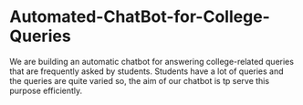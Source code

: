 # Automated-ChatBot-for-College-Queries
We are building an automatic chatbot for answering college-related queries that are frequently asked by students. Students have a lot of queries and the queries are quite varied so, the aim of our chatbot is tp serve this purpose efficiently.
